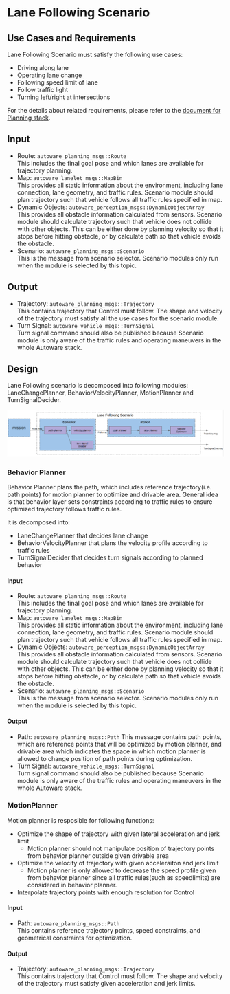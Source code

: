 # Lane Following Scenario
## Use Cases and Requirements
Lane Following Scenario must satisfy the following use cases:
* Driving along lane
* Operating lane change
* Following speed limit of lane
* Follow traffic light
* Turning left/right at intersections

For the details about related requirements, please refer to the [document for Planning stack](/design/Planning/Planning.md).

## Input
- Route: `autoware_planning_msgs::Route` <br> This includes the final goal pose and which lanes are available for trajectory planning.
- Map: `autoware_lanelet_msgs::MapBin` <br> This provides all static information about the environment, including lane connection, lane geometry, and traffic rules. Scenario module should plan trajectory such that vehicle follows all traffic rules specified in map.
- Dynamic Objects: `autoware_perception_msgs::DynamicObjectArray` <br> This provides all obstacle information calculated from sensors. Scenario module should calculate trajectory such that vehicle does not collide with other objects. This can be either done by planning velocity so that it stops before hitting obstacle, or by calculate path so that vehicle avoids the obstacle.
- Scenario: `autoware_planning_msgs::Scenario` <br> This is the message from scenario selector. Scenario modules only run when the module is selected by this topic.

## Output

- Trajectory: `autoware_planning_msgs::Trajectory` <br> This contains trajectory that Control must follow. The shape and velocity of the trajectory must satisfy all the use cases for the scenario module.
- Turn Signal: `autoware_vehicle_msgs::TurnSignal` <br> Turn signal command should also be published because Scenario module is only aware of the traffic rules and operating maneuvers in the whole Autoware stack.

## Design
Lane Following scenario is decomposed into following modules: LaneChangePlanner, BehaviorVelocityPlanner, MotionPlanner and TurnSignalDecider. 

![LaneFollowingScenario](/design/img/LaneFollowingScenario.png)

### Behavior Planner
Behavior Planner plans the path, which includes reference trajectory(i.e. path points) for motion planner to optimize and drivable area. General idea is that behavior layer sets constraints according to traffic rules to ensure optimized trajectory follows traffic rules.

It is decomposed into:
* LaneChangePlanner that decides lane change
* BehaviorVelocityPlanner that plans the velocity profile according to traffic rules
* TurnSignalDecider that decides turn signals according to planned behavior

#### Input
- Route: `autoware_planning_msgs::Route` <br> This includes the final goal pose and which lanes are available for trajectory planning.
- Map: `autoware_lanelet_msgs::MapBin` <br> This provides all static information about the environment, including lane connection, lane geometry, and traffic rules. Scenario module should plan trajectory such that vehicle follows all traffic rules specified in map.
- Dynamic Objects: `autoware_perception_msgs::DynamicObjectArray` <br> This provides all obstacle information calculated from sensors. Scenario module should calculate trajectory such that vehicle does not collide with other objects. This can be either done by planning velocity so that it stops before hitting obstacle, or by calculate path so that vehicle avoids the obstacle.
- Scenario: `autoware_planning_msgs::Scenario` <br> This is the message from scenario selector. Scenario modules only run when the module is selected by this topic.

#### Output
- Path: `autoware_planning_msgs::Path`
  This message contains path points, which are reference points that will be optimized by motion planner, and drivable area which indicates the space in which motion planner is allowed to change position of path points during optimization.
- Turn Signal: `autoware_vehicle_msgs::TurnSignal` <br> Turn signal command should also be published because Scenario module is only aware of the traffic rules and operating maneuvers in the whole Autoware stack.


### MotionPlanner
Motion planner is resposible for following functions:
* Optimize the shape of trajectory with given lateral acceleration and jerk limit
  * Motion planner should not manipulate position of trajectory points from behavior planner outside given drivable area
* Optimize the velocity of trajectory with given acceleraiton and jerk limit
  * Motion planner is only allowed to decrease the speed profile given from behavior planner since all traffic rules(such as speedlimits) are considered in behavior planner. 
* Interpolate trajectory points with enough resolution for Control

#### Input
* Path: `autoware_planning_msgs::Path`<br>
  This contains reference trajectory points, speed constraints, and geometrical constraints for optimization.

#### Output
- Trajectory: `autoware_planning_msgs::Trajectory` <br> This contains trajectory that Control must follow. The shape and velocity of the trajectory must satisfy given acceleration and jerk limits.